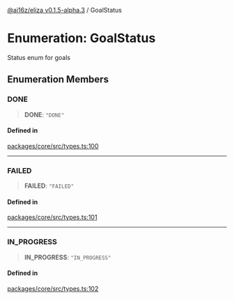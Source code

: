 [@ai16z/eliza v0.1.5-alpha.3](../index.md) / GoalStatus

# Enumeration: GoalStatus

Status enum for goals

## Enumeration Members

### DONE

> **DONE**: `"DONE"`

#### Defined in

[packages/core/src/types.ts:100](https://github.com/monilpat/eliza/blob/main/packages/core/src/types.ts#L100)

---

### FAILED

> **FAILED**: `"FAILED"`

#### Defined in

[packages/core/src/types.ts:101](https://github.com/monilpat/eliza/blob/main/packages/core/src/types.ts#L101)

---

### IN_PROGRESS

> **IN_PROGRESS**: `"IN_PROGRESS"`

#### Defined in

[packages/core/src/types.ts:102](https://github.com/monilpat/eliza/blob/main/packages/core/src/types.ts#L102)
